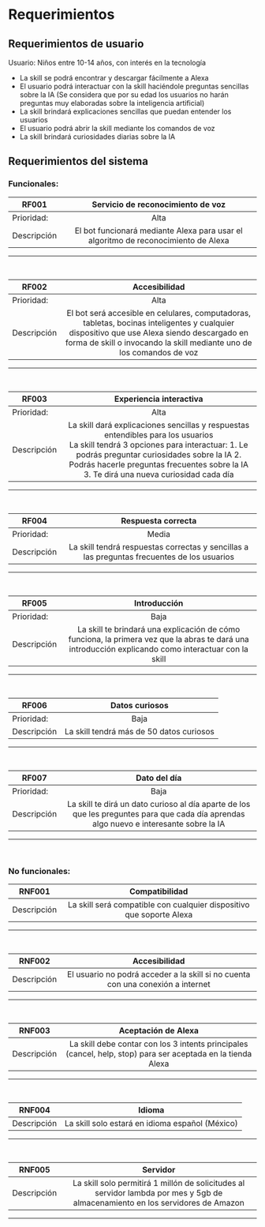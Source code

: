 # Requerimientos

## Requerimientos de usuario

Usuario: Niños entre 10-14 años, con interés en la tecnología
  - La skill se podrá encontrar y descargar fácilmente a Alexa 
  - El usuario podrá interactuar con la skill haciéndole preguntas sencillas sobre la IA (Se considera que por su edad los usuarios no harán preguntas muy elaboradas sobre la inteligencia artificial)
  - La skill brindará explicaciones sencillas que puedan entender los usuarios
  - El usuario podrá abrir la skill mediante los comandos de voz
  - La skill brindará curiosidades diarias sobre la IA

## Requerimientos del sistema
  

### Funcionales: 
| RF001   |      Servicio de reconocimiento de voz    |  
|----------|:-------------:|
| Prioridad:| Alta |
| Descripción |El bot funcionará mediante Alexa para usar el algoritmo de reconocimiento de Alexa |

***
<br>

| RF002   |      Accesibilidad     |  
|----------|:-------------:|
| Prioridad:| Alta |
| Descripción |El bot será accesible en celulares, computadoras, tabletas, bocinas inteligentes y cualquier dispositivo que use Alexa siendo descargado en forma de skill o invocando la skill mediante uno de los comandos de voz|

***
<br>

| RF003   |       Experiencia interactiva    |  
|----------|:-------------:|
| Prioridad:| Alta |
| Descripción |La skill dará explicaciones sencillas y respuestas entendibles para los usuarios <br> La skill tendrá 3 opciones para interactuar: 1. Le podrás preguntar curiosidades sobre la IA 2. Podrás hacerle preguntas frecuentes sobre la IA  3. Te dirá una nueva curiosidad cada día  |

***
<br>

| RF004   |      Respuesta correcta      |  
|----------|:-------------:|
| Prioridad:| Media |
| Descripción | La skill tendrá respuestas correctas y sencillas a las preguntas frecuentes de los usuarios |

***
<br>


| RF005   |     Introducción    |  
|----------|:-------------:|
| Prioridad:| Baja |
| Descripción |La skill te brindará una explicación de cómo funciona, la primera vez que la abras te dará una introducción explicando como interactuar con la skill  |

***
<br>

| RF006   |      Datos curiosos      |  
|----------|:-------------:|
| Prioridad:| Baja |
| Descripción |La skill tendrá más de 50 datos curiosos |

***
<br>


| RF007   |      Dato del día     |  
|----------|:-------------:|
| Prioridad:| Baja |
| Descripción |La skill te dirá un dato curioso al día aparte de los que les preguntes para que cada día aprendas algo nuevo e interesante sobre la IA|
***
<br>





### No funcionales:
| RNF001   |      Compatibilidad      |  
|----------|:-------------:|
| Descripción | La skill será compatible con cualquier dispositivo que soporte Alexa |

***
<br>

| RNF002   |    Accesibilidad       |  
|----------|:-------------:|
| Descripción | El usuario no podrá acceder a la skill si no cuenta con una conexión a internet |

***

<br>

| RNF003   |    Aceptación de Alexa      |  
|----------|:-------------:|
| Descripción | La skill debe contar con los 3 intents principales (cancel, help, stop) para ser aceptada en la tienda Alexa |

***
<br>

| RNF004   |    Idioma    |  
|----------|:-------------:|
| Descripción | La skill solo estará en idioma español (México)|

***
<br>

| RNF005   |    Servidor     |  
|----------|:-------------:|
| Descripción | La skill solo permitirá 1 millón de solicitudes al servidor lambda por mes y 5gb de almacenamiento en los servidores de Amazon |

***
